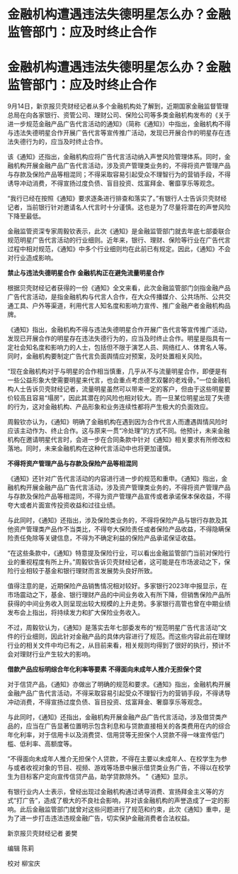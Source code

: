 # 金融机构遭遇违法失德明星怎么办？金融监管部门：应及时终止合作

# 金融机构遭遇违法失德明星怎么办？金融监管部门：应及时终止合作

9月14日，新京报贝壳财经记者从多个金融机构处了解到，近期国家金融监督管理总局在向各家银行、资管公司、理财公司、保险公司等多类金融机构发布的《关于进一步规范金融产品广告代言活动的通知》（简称《通知》）中指出，金融机构不得与违法失德明星合作开展广告代言等宣传推广活动，发现已开展合作的明星存在违法失德行为的，应当及时终止合作。

该《通知》还指出，金融机构应将广告代言活动纳入声誉风险管理体系。同时，金融机构开展金融产品广告代言活动，涉及资产管理类业务的，不得将资产管理产品与存款及保险产品等相混同；不得采取容易引起受众不理智行为的营销手段，不得诱导冲动消费，不得宣扬过度负债、盲目投资、炫富拜金、奢靡享乐等观念。

“我行已经在按照《通知》要求逐条进行排查和落实了。”有银行人士告诉贝壳财经记者，当前银行针对邀请名人代言时十分谨慎。这也是为了尽量将潜在的声誉风险下降至最低。

金融监管资深专家周毅钦表示，此次《通知》是金融监管部门就去年底七部委联合规范明星广告代言活动的行业细则。近年来，银行、理财、保险等行业在广告代言过程中相对规范，《通知》中多个行业细则均在此前已有规定。因此，《通知》不会对行业造成影响。

**禁止与违法失德明星合作** **金融机构正在避免流量明星合作**

根据贝壳财经记者获得的一份《通知》全文来看，此次金融监管部门剑指金融产品广告代言活动，是指金融机构与代言人合作，在大众传播媒介、公共场所、公共交通工具、户外等渠道，利用代言人知名度和影响力宣传、推广金融产者金融机构品牌。

《通知》指出，金融机构不得与违法失德明星合作开展广告代言等宣传推广活动，发现已开展合作的明星存在违法失德行为的，应当及时终止合作。明星是指具有一定社会知名度和影响力的人士，包括但不限于演艺人员、网络红人、体育名人等。
同时，金融机构要制定广告代言负面舆情应对预案，及时处置相关风险。

“现在金融机构对于与明星的合作相当慎重，几乎从不与流量明星合作，即便是有一些公益形象大使需要明星来代言，也会重点考虑德艺双馨的老戏骨。”一位金融机构人士告诉贝壳财经记者，流量明星虽然可以带来一定的客户，但由于这些明星要价较高且容易“塌房”，因此其潜在的风险也相对较大。而一旦某位明星出现了失德的行为，这对金融机构、产品形象和业务连续性都将产生极大的负面效应。

周毅钦亦认为，《通知》明确了金融机构在遇到因为合作代言人而遭遇舆情风险时应该主动作为、终止合作。这与原来一贯“冷处理”的方式不同。他预计，未来金融机构在邀请明星代言时，会进一步在合同条款中针对《通知》相关要求有所修改和落地。同时，未来金融机构在这种代言活动中也将更加谨慎。

**不得将资产管理产品与存款及保险产品等相混同**

《通知》还针对广告代言活动的内容进行进一步的规范和重申。《通知》指出，金融机构开展金融产品广告代言活动，涉及资产管理类业务的，不得将资产管理产品与存款及保险产品等相混同，不得为资产管理产品宣传或者承诺保本保收益，不得夸大或者片面宣传投资收益和过往业绩。

与此同时，《通知》还指出，涉及保险类业务的，不得将保险产品与银行存款及其他资产管理类产品作不当类比，不得夸大保险责任或者保险产品收益，不得隐瞒保险责任免除等关键信息，不得为不确定利益的保险产品承诺保证收益。

“在这些条款中，《通知》特意提及保险行业，可以看出金融监管部门当前对保险行业的重视程度有所上升。”周毅钦告诉贝壳财经记者，这可能是在市场波动之下，保险行业相较于基金和银行理财而言发展势头良好所致。

值得注意的是，近期保险产品销售情况相对较好。多家银行2023年中报显示，在市场震动之下，基金、银行理财产品的中间业务收入有所下降，但销售保险产品所获得的中间业务收入则呈现出较大规模的上升走势。多家银行高管也曾在中期业绩发布会上指出，将持续发力和扩大保险业务收入。

不过，周毅钦认为，《通知》是落实去年七部委发布的“规范明星广告代言活动”文件的行业细则，因此针对金融产品的具体内容进行了规范。而这些内容此前在理财行业的相关文件中均已有之，从目前来看，相关规则均得到了很好的执行，预计不会对理财行业产生较大的影响。

**借款产品应标明综合年化利率等要素** **不得面向未成年人推介无担保个贷**

对于信贷产品，《通知》亦做出了明确的规范和要求。《通知》指出，金融机构开展金融产品广告代言活动，不得采取容易引起受众不理智行为的营销手段，不得诱导冲动消费，不得宣扬过度负债、盲目投资、炫富拜金、奢靡享乐等观念。

与此同时，《通知》还指出，金融机构开展金融产品广告代言活动，涉及借贷类产
品的，应当在广告显著位置明示包含利息和与贷款直接相关的各类费用在内的综合年化利率，对于信用卡以及消费贷、信用贷等无担保个人贷款不得一味宣传低门槛、低利率、高额度等。

“不得面向未成年人推介无担保个人贷款，不得在主要以未成年人、在校学生为参与或者收视对象的节目、视频、游戏等场景中展示借贷类业务广告，不得以在校学生为目标客户定向宣传信贷产品，助学贷款除外。
”《通知》显示。

有银行业内人士表示，曾经出现过金融机构通过诱导消费、宣扬拜金主义等的方式“打广告”，造成了极大的不良社会影响，并对该金融机构的声誉造成了一定的影响。此后金融监管部门就曾对这些问题进行了规范和约束，此次《通知》重申，是为了进一步打击违法违规金融广告，切实保护金融消费者合法权益。

新京报贝壳财经记者 姜樊

编辑 陈莉

校对 柳宝庆

